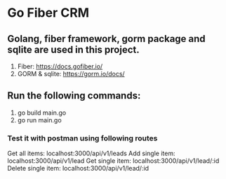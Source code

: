 # Go Fiber CRM
## Golang, fiber framework, gorm package and sqlite are used in this project.

1. Fiber: https://docs.gofiber.io/
2. GORM & sqlite: https://gorm.io/docs/

## Run the following commands:
1. go build main.go
2. go run main.go

### Test it with postman using following routes
Get all items: localhost:3000/api/v1/leads
Add single item: localhost:3000/api/v1/lead
Get single item: localhost:3000/api/v1/lead/:id
Delete single item: localhost:3000/api/v1/lead/:id

